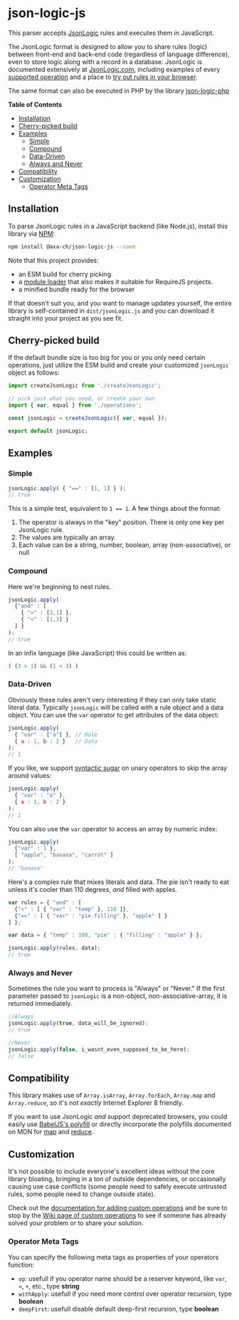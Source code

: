 # json-logic-js

This parser accepts [JsonLogic](http://jsonlogic.com) rules and executes them in JavaScript.

The JsonLogic format is designed to allow you to share rules (logic) between front-end and back-end code (regardless of language difference), even to store logic along with a record in a database.  JsonLogic is documented extensively at [JsonLogic.com](http://jsonlogic.com), including examples of every [supported operation](http://jsonlogic.com/operations.html) and a place to [try out rules in your browser](http://jsonlogic.com/play.html).

The same format can also be executed in PHP by the library [json-logic-php](https://github.com/jwadhams/json-logic-php/)

<!-- START doctoc generated TOC please keep comment here to allow auto update -->
<!-- DON'T EDIT THIS SECTION, INSTEAD RE-RUN doctoc TO UPDATE -->
**Table of Contents**

- [Installation](#installation)
- [Cherry-picked build](#cherry-picked-build)
- [Examples](#examples)
  - [Simple](#simple)
  - [Compound](#compound)
  - [Data-Driven](#data-driven)
  - [Always and Never](#always-and-never)
- [Compatibility](#compatibility)
- [Customization](#customization)
  - [Operator Meta Tags](#operator-meta-tags)

<!-- END doctoc generated TOC please keep comment here to allow auto update -->

## Installation

To parse JsonLogic rules in a JavaScript backend (like Node.js), install this library via [NPM](https://www.npmjs.com/):

```bash
npm install @axa-ch/json-logic-js --save
```

Note that this project provides:
- an ESM build for cherry picking
- a [module loader](http://ricostacruz.com/cheatsheets/umdjs.html) that also makes it suitable for RequireJS projects.
- a minified bundle ready for the browser

If that doesn't suit you, and you want to manage updates yourself, the entire library is self-contained in `dist/jsonLogic.js` and you can download it straight into your project as you see fit.

## Cherry-picked build

If the default bundle size is too big for you or you only need certain operations, just utilize the ESM build and create your customized `jsonLogic` object as follows:

```js
import createJsonLogic from './createJsonLogic';

// pick just what you need, or create your own
import { var, equal } from './operations';

const jsonLogic = createJsonLogic({ var, equal });

export default jsonLogic;
```

## Examples

### Simple
```js
jsonLogic.apply( { "==" : [1, 1] } );
// true
```

This is a simple test, equivalent to `1 == 1`.  A few things about the format:

  1. The operator is always in the "key" position. There is only one key per JsonLogic rule.
  1. The values are typically an array.
  1. Each value can be a string, number, boolean, array (non-associative), or null

### Compound
Here we're beginning to nest rules.

```js
jsonLogic.apply(
  {"and" : [
    { ">" : [3,1] },
    { "<" : [1,3] }
  ] }
);
// true
```

In an infix language (like JavaScript) this could be written as:

```js
( (3 > 1) && (1 < 3) )
```

### Data-Driven

Obviously these rules aren't very interesting if they can only take static literal data. Typically `jsonLogic` will be called with a rule object and a data object. You can use the `var` operator to get attributes of the data object:

```js
jsonLogic.apply(
  { "var" : ["a"] }, // Rule
  { a : 1, b : 2 }   // Data
);
// 1
```

If you like, we support [syntactic sugar](https://en.wikipedia.org/wiki/Syntactic_sugar) on unary operators to skip the array around values:

```js
jsonLogic.apply(
  { "var" : "a" },
  { a : 1, b : 2 }
);
// 1
```

You can also use the `var` operator to access an array by numeric index:

```js
jsonLogic.apply(
  {"var" : 1 },
  [ "apple", "banana", "carrot" ]
);
// "banana"
```

Here's a complex rule that mixes literals and data. The pie isn't ready to eat unless it's cooler than 110 degrees, *and* filled with apples.

```js
var rules = { "and" : [
  {"<" : [ { "var" : "temp" }, 110 ]},
  {"==" : [ { "var" : "pie.filling" }, "apple" ] }
] };

var data = { "temp" : 100, "pie" : { "filling" : "apple" } };

jsonLogic.apply(rules, data);
// true
```

### Always and Never
Sometimes the rule you want to process is "Always" or "Never."  If the first parameter passed to `jsonLogic` is a non-object, non-associative-array, it is returned immediately.

```js
//Always
jsonLogic.apply(true, data_will_be_ignored);
// true

//Never
jsonLogic.apply(false, i_wasnt_even_supposed_to_be_here);
// false
```

## Compatibility

This library makes use of `Array.isArray`, `Array.forEach`, `Array.map` and `Array.reduce`, so it's not *exactly* Internet Explorer 8 friendly.

If you want to use JsonLogic *and* support deprecated browsers, you could easily use [BabelJS's polyfill](https://babeljs.io/docs/usage/polyfill/) or directly incorporate the polyfills documented on MDN for [map](https://developer.mozilla.org/en-US/docs/Web/JavaScript/Reference/Global_Objects/Array/map) and [reduce](https://developer.mozilla.org/en-US/docs/Web/JavaScript/Reference/Global_Objects/Array/reduce).

## Customization

It's not possible to include everyone's excellent ideas without the core library bloating, bringing in a ton of outside dependencies, or occasionally causing use case conflicts (some people need to safely execute untrusted rules, some people need to change outside state).

Check out the [documentation for adding custom operations](http://jsonlogic.com/add_operation.html) and be sure to stop by the [Wiki page of custom operations](https://github.com/jwadhams/json-logic-js/wiki/Custom-Operations) to see if someone has already solved your problem or to share your solution.

### Operator Meta Tags

You can specify the following meta tags as properties of your operators function:
- `op`: usefull if you operator name should be a reserver keyword, like `var`, `<`, `+`, etc., type **string**
- `withApply`: usefull if you need more control over operator recursion, type **boolean**
- `deepFirst`: usefull disable default deep-first recursion, type **boolean**
